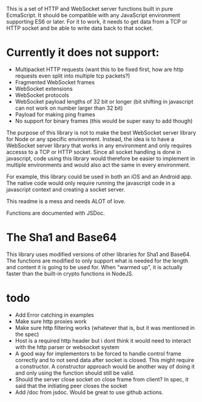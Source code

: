 This is a set of HTTP and WebSocket server functions built in pure EcmaScript.
It should be compatible with any JavaScript environment supporting ES6 or later.
For it to work, it needs to get data from a TCP or HTTP socket and be able to write data back to that socket.

# Currently it does not support:
* Multipacket HTTP requests (want this to be fixed first, how are http requests even split into multiple tcp packets?)
* Fragmented WebSocket frames
* WebSocket extensions
* WebSocket protocols
* WebSocket payload lengths of 32 bit or longer (bit shifting in javascript can not work on number larger than 32 bit)
* Payload for making ping frames
* No support for binary frames (this would be super easy to add though)

The purpose of this library is not to make the best WebSocket server library for Node or any specific environment. Instead, the idea is to have a WebSocket server library that works in any environment and only requires accesss to a TCP or HTTP socket.
Since all socket handling is done in javascript, code using this library would therefore be easier to implement in multiple environments and would also act the same in every environment.

For example, this library could be used in both an iOS and an Android app. The native code would only require running the javascript code in a javascript context and creating a socket server.

This readme is a mess and needs ALOT of love.

Functions are documented with JSDoc.

# The Sha1 and Base64
This library uses modified versions of other libraries for Sha1 and Base64. The functions are modified to only support what is needed for the length and content it is going to be used for. When "warmed up", it is actually faster than the built-in crypto functions in NodeJS.

# todo
* Add Error catching in examples
* Make sure http proxies work
* Make sure http filtering works (whatever that is, but it was mentioned in the spec)
* Host is a required http header but i dont think it would need to interact with the http parser or websocket system
* A good way for implementors to be forced to handle control frame correctly and to not send data after socket is closed. This might require a constructor. A constructor approach would be another way of doing it and only using the function should still be valid.
* Should the server close socket on close frame from client? In spec, it said that the initiating peer closes the socket
* Add /doc from jsdoc. Would be great to use github actions.
